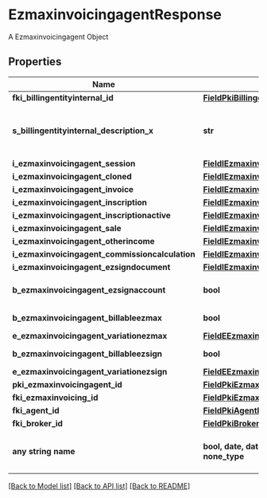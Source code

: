 # EzmaxinvoicingagentResponse

A Ezmaxinvoicingagent Object

## Properties
Name | Type | Description | Notes
------------ | ------------- | ------------- | -------------
**fki_billingentityinternal_id** | [**FieldPkiBillingentityinternalID**](FieldPkiBillingentityinternalID.md) |  | 
**s_billingentityinternal_description_x** | **str** | The description of the Billingentityinternal in the language of the requester | 
**i_ezmaxinvoicingagent_session** | [**FieldIEzmaxinvoicingagentSession**](FieldIEzmaxinvoicingagentSession.md) |  | 
**i_ezmaxinvoicingagent_cloned** | [**FieldIEzmaxinvoicingagentCloned**](FieldIEzmaxinvoicingagentCloned.md) |  | 
**i_ezmaxinvoicingagent_invoice** | [**FieldIEzmaxinvoicingagentInvoice**](FieldIEzmaxinvoicingagentInvoice.md) |  | 
**i_ezmaxinvoicingagent_inscription** | [**FieldIEzmaxinvoicingagentInscription**](FieldIEzmaxinvoicingagentInscription.md) |  | 
**i_ezmaxinvoicingagent_inscriptionactive** | [**FieldIEzmaxinvoicingagentInscriptionactive**](FieldIEzmaxinvoicingagentInscriptionactive.md) |  | 
**i_ezmaxinvoicingagent_sale** | [**FieldIEzmaxinvoicingagentSale**](FieldIEzmaxinvoicingagentSale.md) |  | 
**i_ezmaxinvoicingagent_otherincome** | [**FieldIEzmaxinvoicingagentOtherincome**](FieldIEzmaxinvoicingagentOtherincome.md) |  | 
**i_ezmaxinvoicingagent_commissioncalculation** | [**FieldIEzmaxinvoicingagentCommissioncalculation**](FieldIEzmaxinvoicingagentCommissioncalculation.md) |  | 
**i_ezmaxinvoicingagent_ezsigndocument** | [**FieldIEzmaxinvoicingagentEzsigndocument**](FieldIEzmaxinvoicingagentEzsigndocument.md) |  | 
**b_ezmaxinvoicingagent_ezsignaccount** | **bool** | Whether the agent has an eZsign account | 
**b_ezmaxinvoicingagent_billableezmax** | **bool** | Whether it is billable for eZmax | 
**e_ezmaxinvoicingagent_variationezmax** | [**FieldEEzmaxinvoicingagentVariationezmax**](FieldEEzmaxinvoicingagentVariationezmax.md) |  | 
**b_ezmaxinvoicingagent_billableezsign** | **bool** | Whether it is billable for eZsign | 
**e_ezmaxinvoicingagent_variationezsign** | [**FieldEEzmaxinvoicingagentVariationezsign**](FieldEEzmaxinvoicingagentVariationezsign.md) |  | 
**pki_ezmaxinvoicingagent_id** | [**FieldPkiEzmaxinvoicingagentID**](FieldPkiEzmaxinvoicingagentID.md) |  | [optional] 
**fki_ezmaxinvoicing_id** | [**FieldPkiEzmaxinvoicingID**](FieldPkiEzmaxinvoicingID.md) |  | [optional] 
**fki_agent_id** | [**FieldPkiAgentID**](FieldPkiAgentID.md) |  | [optional] 
**fki_broker_id** | [**FieldPkiBrokerID**](FieldPkiBrokerID.md) |  | [optional] 
**any string name** | **bool, date, datetime, dict, float, int, list, str, none_type** | any string name can be used but the value must be the correct type | [optional]

[[Back to Model list]](../README.md#documentation-for-models) [[Back to API list]](../README.md#documentation-for-api-endpoints) [[Back to README]](../README.md)


